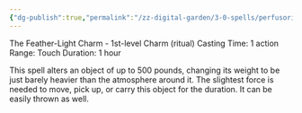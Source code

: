 ```yaml
---
{"dg-publish":true,"permalink":"/zz-digital-garden/3-0-spells/perfusorius/"}
---
```


The Feather-Light Charm - 1st-level Charm (ritual) 
Casting Time: 1 action 
Range: Touch 
Duration: 1 hour 

This spell alters an object of up to 500 pounds, changing its weight to be just barely heavier than the atmosphere around it. The slightest force is needed to move, pick up, or carry this object for the duration. It can be easily thrown as well. 